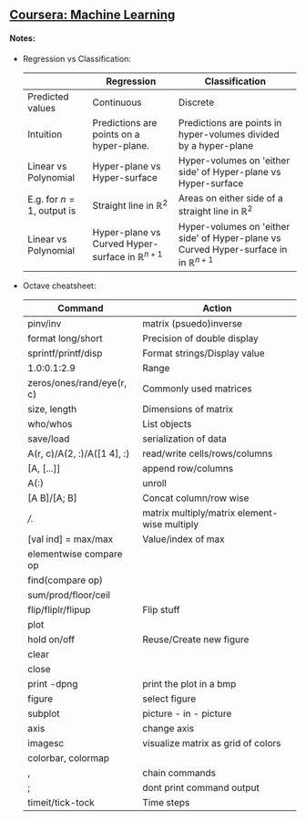 ## [Coursera: Machine Learning](https://www.coursera.org/learn/machine-learning)

#### Notes: 
- Regression vs Classification: 

  || Regression | Classification |
  | - | - | - |
  | Predicted values | Continuous | Discrete | 
  | Intuition | Predictions are points on a hyper-plane. | Predictions are points in hyper-volumes divided by a hyper-plane | 
  | Linear vs Polynomial | Hyper-plane vs Hyper-surface | Hyper-volumes on 'either side'  of Hyper-plane vs Hyper-surface | 
  | E.g. for $n = 1$, output is | Straight line in $\mathbb{R}^2$ | Areas on either side  of a straight line in $\mathbb{R}^2$  |
  | Linear vs Polynomial | Hyper-plane vs Curved Hyper-surface in $\mathbb{R}^{n+1}$ | Hyper-volumes on 'either side' of Hyper-plane vs Curved Hyper-surface in in $\mathbb {R} ^{n+1}$ | 

- Octave cheatsheet:
  
  | Command  | Action  |
  | - | - |
  | pinv/inv | matrix (psuedo)inverse |
  | format long/short | Precision of double display |
  | sprintf/printf/disp | Format strings/Display value |
  | 1.0:0.1:2.9 | Range |
  | zeros/ones/rand/eye(r, c) | Commonly used matrices |
  | size, length | Dimensions of matrix |
  | who/whos | List objects |
  | save/load | serialization of data |
  | A(r, c)/A(2, :)/A([1 4], :) | read/write cells/rows/columns |
  | [A, [...]] | append row/columns |
  | A(:) | unroll  |
  | [A B]/[A; B] | Concat column/row wise |
  | */.* | matrix multiply/matrix element-wise multiply |
  | [val ind] = max/max | Value/index of max |
  | elementwise compare op | |
  | find(compare op) | |
  | sum/prod/floor/ceil | |
  | flip/fliplr/flipup | Flip stuff |
  | plot | |
  | hold on/off | Reuse/Create new figure |
  | clear | |
  | close | |
  | print -dpng | print the plot in a bmp |
  | figure | select figure |
  | subplot | picture - in - picture |
  | axis | change axis |
  | imagesc | visualize matrix as grid of colors |
  | colorbar, colormap | |
  | , | chain commands |
  | ; | dont print command output |
  | timeit/tick-tock | Time steps |
